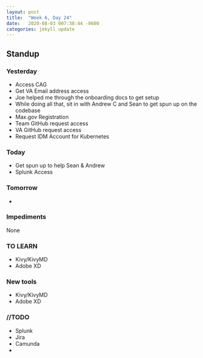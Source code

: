 ```yaml
---
layout: post
title:  "Week 6, Day 24"
date:   2020-08-03 007:38:44 -0600
categories: jekyll update
---
```


## Standup

### Yesterday
* Access CAG
* Get VA Email address access
* Joe helped me through the onboarding docs to get setup
* While doing all that, sit in with Andrew C and Sean to get spun up on the codebase
* Max.gov Registration
* Team GitHub request access
* VA GitHub request access
* Request IDM Account for Kubernetes

### Today
* Get spun up to help Sean & Andrew
* Splunk Access


### Tomorrow
* 

### Impediments
None

### TO LEARN
* Kivy/KivyMD
* Adobe XD

### New tools
* Kivy/KivyMD
* Adobe XD

### //TODO
* Splunk
* Jira 
* Camunda
* 



